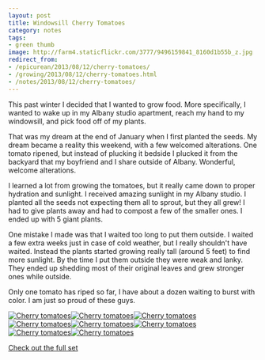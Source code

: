 ```yaml
---
layout: post
title: Windowsill Cherry Tomatoes
category: notes
tags:
- green thumb
image: http://farm4.staticflickr.com/3777/9496159841_8160d1b55b_z.jpg
redirect_from:
- /epicurean/2013/08/12/cherry-tomatoes/
- /growing/2013/08/12/cherry-tomatoes.html
- /notes/2013/08/12/cherry-tomatoes/
---
```



This past winter I decided that I wanted to grow food. More specifically, I wanted to wake up in my Albany studio apartment, reach my hand to my windowsill, and pick food off of my plants.

That was my dream at the end of January when I first planted the seeds. My dream became a reality this weekend, with a few welcomed alterations. One tomato ripened, but instead of plucking it bedside I plucked it from the backyard that my boyfriend and I share outside of Albany. Wonderful, welcome alterations.

I learned a lot from growing the tomatoes, but it really came down to proper hydration and sunlight. I received amazing sunlight in my Albany studio. I planted all the seeds not expecting them all to sprout, but they all grew! I had to give plants away and had to compost a few of the smaller ones. I ended up with 5 giant plants.

One mistake I made was that I waited too long to put them outside. I waited a few extra weeks just in case of cold weather, but I really shouldn't have waited. Instead the plants started growing really tall (around 5 feet) to find more sunlight. By the time I put them outside they were weak and lanky. They ended up shedding most of their original leaves and grew stronger ones while outside.

Only one tomato has riped so far, I have about a dozen waiting to burst with color. I am just so proud of these guys.

<div class="photos">
<a href="http://www.flickr.com/photos/91218249@N05/9498963032/" title="Cherry tomatoes by katydecorah, on Flickr"><img src="http://farm3.staticflickr.com/2825/9498963032_a064e727d7.jpg" class="img-thirds" alt="Cherry tomatoes"></a><a href="http://www.flickr.com/photos/91218249@N05/9496163413/" title="Cherry tomatoes by katydecorah, on Flickr"><img src="http://farm4.staticflickr.com/3756/9496163413_621252bf15_z.jpg" class="img-thirds" alt="Cherry tomatoes"></a><a href="http://www.flickr.com/photos/91218249@N05/9496164677/" title="Cherry tomatoes by katydecorah, on Flickr"><img src="http://farm8.staticflickr.com/7408/9496164677_9684654752.jpg" class="img-thirds" alt="Cherry tomatoes"></a><a href="http://www.flickr.com/photos/91218249@N05/9496166341/" title="Cherry tomatoes by katydecorah, on Flickr"><img src="http://farm8.staticflickr.com/7377/9496166341_409b532162_z.jpg" class="pop-out"  alt="Cherry tomatoes"></a><a href="http://www.flickr.com/photos/91218249@N05/9498969402/" title="Cherry tomatoes by katydecorah, on Flickr"><img src="http://farm6.staticflickr.com/5476/9498969402_7715cfe3e5_z.jpg"  class="img-half" alt="Cherry tomatoes"></a><a href="http://www.flickr.com/photos/91218249@N05/9496172695/" title="Cherry tomatoes by katydecorah, on Flickr"><img src="http://farm6.staticflickr.com/5347/9496172695_45e75ffc55_z.jpg"  class="img-half" alt="Cherry tomatoes"></a><a href="http://www.flickr.com/photos/91218249@N05/9498960026/" title="Cherry tomatoes by katydecorah, on Flickr"><img src="http://farm6.staticflickr.com/5465/9498960026_f54b279544_z.jpg" class="img-half" alt="Cherry tomatoes"></a><a href="http://www.flickr.com/photos/91218249@N05/9496159841/" title="Cherry tomatoes by katydecorah, on Flickr"><img src="http://farm4.staticflickr.com/3777/9496159841_8160d1b55b_z.jpg" class="img-half" alt="Cherry tomatoes"></a>
</div>

[Check out the full set](http://www.flickr.com/photos/91218249@N05/sets/72157635042606211/)